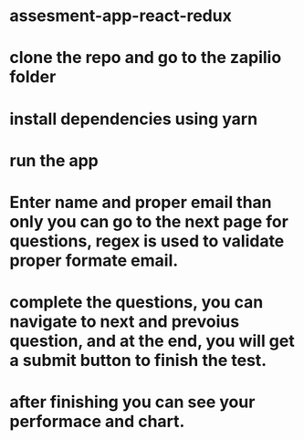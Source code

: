 # assesment-app-react-redux

# clone the repo and go to the zapilio folder
 
# install dependencies using yarn

# run the app

# Enter name and proper email than only you can go to the next page for questions, regex is used to validate proper formate email.

# complete the questions, you can navigate to next and prevoius question, and at the end, you will get a submit button to finish the test.

# after finishing you can see your performace and chart.
